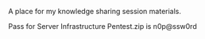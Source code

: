 A place for my knowledge sharing session materials. 

Pass for Server Infrastructure Pentest.zip is n0p@ssw0rd

